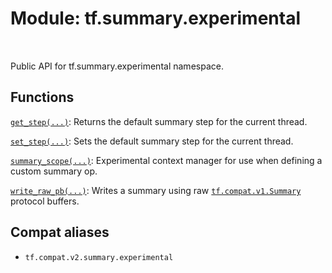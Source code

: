 <div itemscope itemtype="http://developers.google.com/ReferenceObject">
<meta itemprop="name" content="tf.summary.experimental" />
<meta itemprop="path" content="Stable" />
</div>

# Module: tf.summary.experimental


<table class="tfo-notebook-buttons tfo-api" align="left">
</table>



Public API for tf.summary.experimental namespace.



## Functions

[`get_step(...)`](../../tf/summary/experimental/get_step.md): Returns the default summary step for the current thread.

[`set_step(...)`](../../tf/summary/experimental/set_step.md): Sets the default summary step for the current thread.

[`summary_scope(...)`](../../tf/summary/experimental/summary_scope.md): Experimental context manager for use when defining a custom summary op.

[`write_raw_pb(...)`](../../tf/summary/experimental/write_raw_pb.md): Writes a summary using raw <a href="../../tf/compat/v1/Summary.md"><code>tf.compat.v1.Summary</code></a> protocol buffers.



## Compat aliases

* `tf.compat.v2.summary.experimental`

